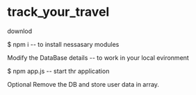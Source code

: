 # track_your_travel

downlod

$ npm i
  -- to install nessasary modules

Modify the DataBase details -- 
  to work in your local evironment

$ npm app.js -- start thr application

Optional
 Remove the DB and store user data in array.


